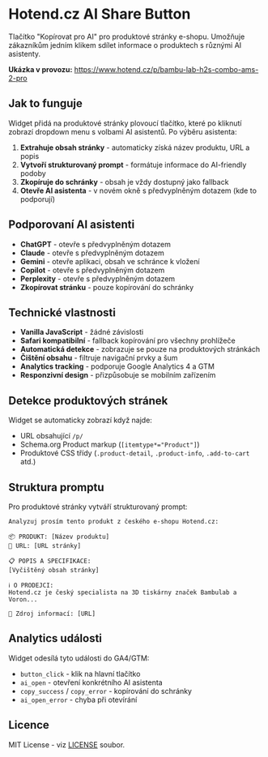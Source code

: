 # Hotend.cz AI Share Button

Tlačítko "Kopírovat pro AI" pro produktové stránky e-shopu. Umožňuje zákazníkům jedním klikem sdílet informace o produktech s různými AI asistenty.

**Ukázka v provozu:** https://www.hotend.cz/p/bambu-lab-h2s-combo-ams-2-pro

## Jak to funguje

Widget přidá na produktové stránky plovoucí tlačítko, které po kliknutí zobrazí dropdown menu s volbami AI asistentů. Po výběru asistenta:

1. **Extrahuje obsah stránky** - automaticky získá název produktu, URL a popis
2. **Vytvoří strukturovaný prompt** - formátuje informace do AI-friendly podoby
3. **Zkopíruje do schránky** - obsah je vždy dostupný jako fallback
4. **Otevře AI asistenta** - v novém okně s předvyplněným dotazem (kde to podporují)

## Podporovaní AI asistenti

- **ChatGPT** - otevře s předvyplněným dotazem
- **Claude** - otevře s předvyplněným dotazem  
- **Gemini** - otevře aplikaci, obsah ve schránce k vložení
- **Copilot** - otevře s předvyplněným dotazem
- **Perplexity** - otevře s předvyplněným dotazem
- **Zkopírovat stránku** - pouze kopírování do schránky

## Technické vlastnosti

- **Vanilla JavaScript** - žádné závislosti
- **Safari kompatibilní** - fallback kopírování pro všechny prohlížeče
- **Automatická detekce** - zobrazuje se pouze na produktových stránkách
- **Čištění obsahu** - filtruje navigační prvky a šum
- **Analytics tracking** - podporuje Google Analytics 4 a GTM
- **Responzivní design** - přizpůsobuje se mobilním zařízením

## Detekce produktových stránek

Widget se automaticky zobrazí když najde:
- URL obsahující `/p/`
- Schema.org Product markup (`[itemtype*="Product"]`)
- Produktové CSS třídy (`.product-detail`, `.product-info`, `.add-to-cart` atd.)

## Struktura promptu

Pro produktové stránky vytváří strukturovaný prompt:
```
Analyzuj prosím tento produkt z českého e-shopu Hotend.cz:

📦 PRODUKT: [Název produktu]
🔗 URL: [URL stránky]

📋 POPIS A SPECIFIKACE:
[Vyčištěný obsah stránky]

ℹ️ O PRODEJCI:
Hotend.cz je český specialista na 3D tiskárny značek Bambulab a Voron...

🔗 Zdroj informací: [URL]
```

## Analytics události

Widget odesílá tyto události do GA4/GTM:
- `button_click` - klik na hlavní tlačítko
- `ai_open` - otevření konkrétního AI asistenta  
- `copy_success` / `copy_error` - kopírování do schránky
- `ai_open_error` - chyba při otevírání

## Licence

MIT License - viz [LICENSE](LICENSE) soubor.
